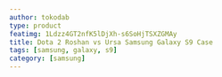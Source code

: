 ```yaml
---
author: tokodab
type: product
featimg: 1Ldzz4GT2nfK5lDjXh-s6SoHjTSXZGMAy
title: Dota 2 Roshan vs Ursa Samsung Galaxy S9 Case
tags: [samsung, galaxy, s9]
category: [samsung]
---
```

